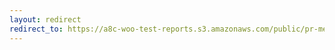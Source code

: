```yaml
---
layout: redirect
redirect_to: https://a8c-woo-test-reports.s3.amazonaws.com/public/pr-merge/42711/api/index.html
---
```

